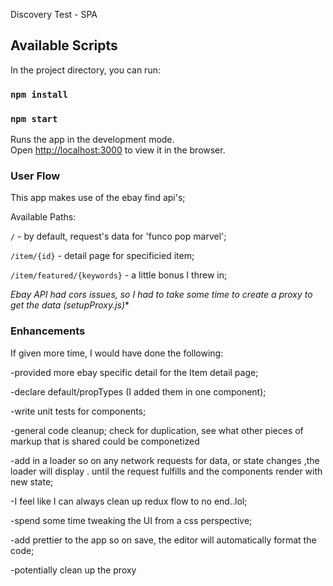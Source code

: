 Discovery Test - SPA

## Available Scripts

In the project directory, you can run:
### `npm install`
### `npm start`

Runs the app in the development mode.<br />
Open [http://localhost:3000](http://localhost:3000) to view it in the browser.


### User Flow
This app makes use of the ebay find api's;

Available Paths: 

`/`    -  by default, request's data for 'funco pop marvel';

`/item/{id}` - detail page for specificied item;

`/item/featured/{keywords}` - a little bonus I threw in;

*Ebay API had cors issues, so I had to take some time to create a proxy to get the data (setupProxy.js)**

### Enhancements
If given more time, I would have done the following: 

-provided more ebay specific detail for the Item detail page;

-declare default/propTypes (I added them in one  component);

-write unit tests for components;

-general code cleanup; check for duplication, see what other pieces of markup that is shared could be componetized

-add in a loader so on any network requests for data, or state changes ,the loader will display . until the request fulfills and the components render with new state;

-I feel like I can always clean up redux flow to no end..lol;

-spend some time tweaking the UI from a css perspective;

-add prettier to the app so on save, the editor will automatically format the code;

-potentially clean up the proxy



